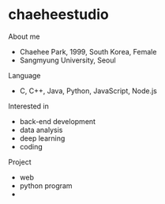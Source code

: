 # chaeheestudio

About me
 - Chaehee Park, 1999, South Korea, Female
 - Sangmyung University, Seoul
 
Language 
 - C, C++, Java, Python, JavaScript, Node.js

Interested in
 - back-end development
 - data analysis
 - deep learning
 - coding

Project
 - web
 - python program
 - 

